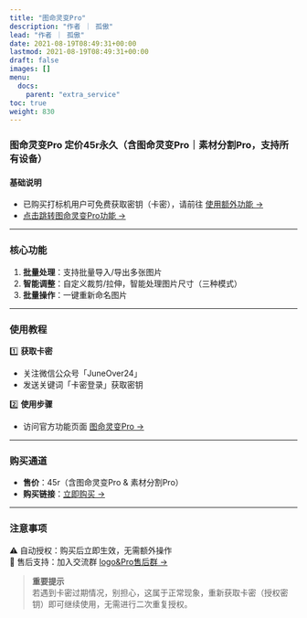 ```yaml
---
title: "图命灵变Pro"
description: "作者 ｜ 孤傲"
lead: "作者 ｜ 孤傲"
date: 2021-08-19T08:49:31+00:00
lastmod: 2021-08-19T08:49:31+00:00
draft: false
images: []
menu:
  docs:
    parent: "extra_service"
toc: true
weight: 830
---
```


### 图命灵变Pro 定价45r永久（含图命灵变Pro｜素材分割Pro，支持所有设备）

#### 基础说明  

- 已购买打标机用户可免费获取密钥（卡密），请前往 [使用额外功能 →](https://skin.gushao.club/docs/mark_user/useextraservice/)  
- [点击跳转图命灵变Pro功能 →](https://skin.gushao.club/docs/extra_service/PicMagicPro/)  

---

### 核心功能  

1. **批量处理**：支持批量导入/导出多张图片  
2. **智能调整**：自定义裁剪/拉伸，智能处理图片尺寸（三种模式）  
3. **批量操作**：一键重新命名图片  

---

### 使用教程  

1️⃣ **获取卡密**  

- 关注微信公众号「JuneOver24」  
- 发送关键词「卡密登录」获取密钥  

2️⃣ **使用步骤**  

- 访问官方功能页面 [图命灵变Pro →](https://skin.gushao.club/docs/extra_service/PicMagicPro/)  

---

### 购买通道  

- **售价**：45r（含图命灵变Pro & 素材分割Pro）  
- **购买链接**：[立即购买 →](https://shop.gushao.club/buy/19)  

---

### 注意事项  

⚠️ 自动授权：购买后立即生效，无需额外操作  
👥 售后支持：加入交流群 [logo&Pro售后群 →](https://qm.qq.com/q/BrPUdXGm6Q)  
> **重要提示**  
> 若遇到卡密过期情况，别担心，这属于正常现象，重新获取卡密（授权密钥）即可继续使用，无需进行二次重复授权。
